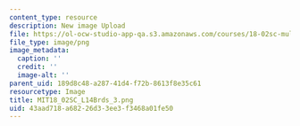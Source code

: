```yaml
---
content_type: resource
description: New image Upload
file: https://ol-ocw-studio-app-qa.s3.amazonaws.com/courses/18-02sc-multivariable-calculus-fall-2010/43aad718a68226d33ee3f3468a01fe50_MIT18_02SC_L14Brds_3.png
file_type: image/png
image_metadata:
  caption: ''
  credit: ''
  image-alt: ''
parent_uid: 189d8c48-a287-41d4-f72b-8613f8e35c61
resourcetype: Image
title: MIT18_02SC_L14Brds_3.png
uid: 43aad718-a682-26d3-3ee3-f3468a01fe50
---
```

